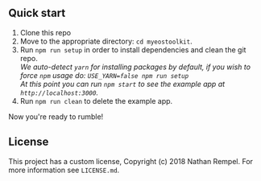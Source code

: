 ## Quick start

1.  Clone this repo
2.  Move to the appropriate directory: `cd myeostoolkit`.<br />
3.  Run `npm run setup` in order to install dependencies and clean the git repo.<br />
    _We auto-detect `yarn` for installing packages by default, if you wish to force `npm` usage do: `USE_YARN=false npm run setup`_<br />
    _At this point you can run `npm start` to see the example app at `http://localhost:3000`._
4.  Run `npm run clean` to delete the example app.

Now you're ready to rumble!

## License

This project has a custom license, Copyright (c) 2018 Nathan Rempel. For more information see `LICENSE.md`.
